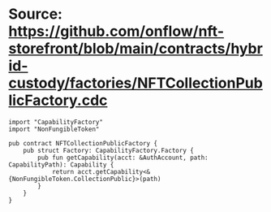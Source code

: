 # Source: https://github.com/onflow/nft-storefront/blob/main/contracts/hybrid-custody/factories/NFTCollectionPublicFactory.cdc

```
import "CapabilityFactory"
import "NonFungibleToken"

pub contract NFTCollectionPublicFactory {
    pub struct Factory: CapabilityFactory.Factory {
        pub fun getCapability(acct: &AuthAccount, path: CapabilityPath): Capability {
            return acct.getCapability<&{NonFungibleToken.CollectionPublic}>(path)
        }
    }
}
```